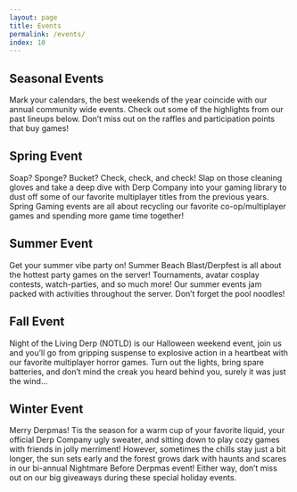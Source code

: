 ```yaml
---
layout: page
title: Events
permalink: /events/
index: 10
---
```


<div class="section sectionBorderBottom">
  <div class="sectionColumnMain">
    <h2>Seasonal Events</h2>
    <p>
    Mark your calendars, the best weekends of the year coincide with our annual community wide events. Check out some of the highlights from our past lineups below. Don’t miss out on the raffles and participation points that buy games!
    </p>
  </div>
  <div class="sectionColumnSub">
  </div>
</div>

<div class="section sectionBorderBottom">
  <div class="sectionColumnMain">
    <h2>Spring Event</h2>
    <p>
    Soap? Sponge? Bucket? Check, check, and check! Slap on those cleaning gloves and take a deep dive with Derp Company into your gaming library to dust off some of our favorite multiplayer titles from the previous years. Spring Gaming events are all about recycling our favorite co-op/multiplayer games and spending more game time together!
    </p>
  </div>
  <div class="sectionColumnSub">
  </div>
</div>

<div class="section sectionBorderBottom">
  <div class="sectionColumnSub">
  </div>
  <div class="sectionColumnMain">
    <h2>Summer Event</h2>
    <p>
    Get your summer vibe party on! Summer Beach Blast/Derpfest is all about the hottest party games on the server! Tournaments, avatar cosplay contests, watch-parties, and so much more! Our summer events jam packed with activities throughout the server. Don’t forget the pool noodles!
    </p>
  </div>
</div>

<div class="section sectionBorderBottom">
  <div class="sectionColumnMain">
    <h2>Fall Event</h2>
    <p>
    Night of the Living Derp (NOTLD) is our Halloween weekend event, join us and you’ll go from gripping suspense to explosive action in a heartbeat with our favorite multiplayer horror games. Turn out the lights, bring spare batteries, and don’t mind the creak you heard behind you, surely it was just the wind... 
    </p>
  </div>
  <div class="sectionColumnSub">
  </div>
</div>


<div class="section sectionBorderBottom">
  <div class="sectionColumnSub">
  </div>
  <div class="sectionColumnMain">
    <h2>Winter Event</h2>
    <p>
    Merry Derpmas! Tis the season for a warm cup of your favorite liquid, your official Derp Company ugly sweater, and sitting down to play cozy games with friends in jolly merriment! However, sometimes the chills stay just a bit longer, the sun sets early and the forest grows dark with haunts and scares in our bi-annual Nightmare Before Derpmas event! Either way, don’t miss out on our big giveaways during these special holiday events.
    </p>
  </div>
</div>
